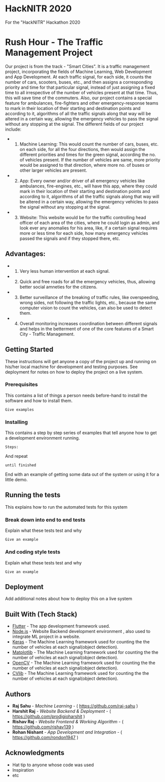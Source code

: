 # HackNITR 2020
For the "HackNITR" Hackathon 2020

# Rush Hour - The Traffic Management Project

Our project is from the track - "Smart Cities". It is a traffic management project, incorporating the fields of Machine Learning, Web Development and App Development. At each traffic signal, for each side, it counts the number of cars, scooters, buses, etc., and then assigns a corresponding priority and time for that particular signal, instead of just assigning a fixed time to all irrespective of the number of vehicles present at that time. Thus, this will save time of the commuters. Also, our project contains a special feature for ambulances, fire-fighters and other emergency-response teams to mark in their location of their starting and destination points and according to it, algorithms of all the traffic signals along that way will be altered in a certain way, allowing the emergency vehicles to pass the signal without any stopping at the signal.
The different fields of our project include:
* 1. Machine Learning: This would count the number of cars, buses, etc. on each side, for all the four directions, then would assign the different priorities and times for the green signal, according the no. of vehicles present. If the number of vehicles are same, more priority would be assigned to that direction, where more no. of buses or other larger vehicles are present.
* 2. App: Every owner and/or driver of all emergency vehicles like ambulances, fire-engines, etc., will have this app, where they could mark in their location of their starting and destination points and according to it, algorithms of all the traffic signals along that way will be altered in a certain way, allowing the emergency vehicles to pass the signal without any stopping at the signal.
* 3. Website: This website would be for the traffic controlling head officer of each area of the cities, where he could login as admin, and look ever any anomalies for his area, like, if a certain signal requires more or less time for each side, how many emergency vehicles passed the signals and if they stopped there, etc.

## Advantages:

* 1. Very less human intervention at each signal.
* 2. Quick and free roads for all the emergency vehicles, thus, allowing better social amneties for the citizens.
* 3. Better surveillance of the breaking of traffic rules, like overspeeding, wrong sides, not following the traffic lights, etc., because the same computer vision to count the vehicles, can also be used to detect them.
* 4. Overall monitoring increases coordination between different signals and helps in the betterment of one of the core features of a Smart City - Traffic Management.   

## Getting Started

These instructions will get anyone a copy of the project up and running on his/her local machine for development and testing purposes. See deployment for notes on how to deploy the project on a live system.

### Prerequisites

This contains a list of things a person needs before-hand to install the software and how to install them.

```
Give examples
```

### Installing

This contains a step by step series of examples that tell anyone how to get a development environment running.

```
Steps:
```

And repeat

```
until finished
```

End with an example of getting some data out of the system or using it for a little demo.

## Running the tests

This explains how to run the automated tests for this system

### Break down into end to end tests

Explain what these tests test and why

```
Give an example
```

### And coding style tests

Explain what these tests test and why

```
Give an example
```

## Deployment

Add additional notes about how to deploy this on a live system

## Built With (Tech Stack)

* [Flutter](https://flutter.dev/) - The app development framework used.
* [Node.js](https://nodejs.org/) - Website Backend development environment , also used to integrate ML project in a website.
* [Keras](https://keras.io/) - The Machine Learning framework used for counting the the number of vehicles at each signal(object detection).
* [Matplotlib](https://matplotlib.org/) - The Machine Learning framework used for counting the the number of vehicles at each signal(object detection).
* [OpenCV](https://docs.opencv.org/master/d0/de3/tutorial_py_intro.html) - The Machine Learning framework used for counting the the number of vehicles at each signal(object detection).
* [CVlib](https://www.cvlib.net/) - The Machine Learning framework used for counting the the number of vehicles at each signal(object detection).

## Authors

* **Raj Sahu** - *Machine Learning* - ( https://github.com/raj-sahu )
* **Harshit Raj** - *Website Backend & Deployment* - ( https://github.com/prodigioharshit )
* **Rishav Raj** - *Website Frontend & Working Algorithm* - ( https://github.com/rishav139 ) 
* **Rohan Nishant** - *App Development and Integration* - ( https://github.com/rondon1947 )

## Acknowledgments

* Hat tip to anyone whose code was used
* Inspiration
* etc
